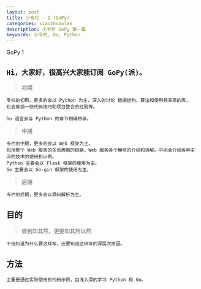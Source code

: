 ```yaml
---
layout: post
title: 小专栏 - 1 (GoPy)
categories: xiaozhuanlan
description: 小专栏 GoPy 第一篇
keywords: 小专栏, Go, Python
---
```


GoPy 1


## ```Hi，大家好，很高兴大家能订阅 GoPy(派)。```

> 初期

    专栏的初期，更多的会以 Python 为主，深入的讨论 数据结构、算法和使用频率高的库，
    也会穿插一些代码技巧和项目整合的经验等。
    
    Go 语言会与 Python 的章节相辅相承。

> 中期

    专栏的中期，更多的会以 Web 框架为主。
    包括整个 Web 服务的生命周期的链路，Web 服务各个模块的介绍和拆解。中间会介绍各种主流的技术的使用和示例。
    Python 主要会以 Flask 框架的使用为主。
    Go 主要会以 Go-gin 框架的使用为主。

> 后期

    专栏的后期，更多会以源码解析为主。

    
## 目的

> 做到知其然，更要知其所以然

    不但知道为什么要这样写，还要知道这样写的深层次原因。

## 方法

    主要是通过实际使用的代码示例，由浅入深的学习 Python 和 Go。




